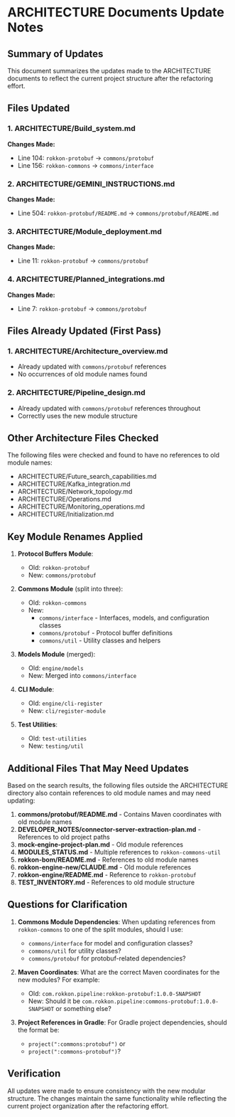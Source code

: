 # ARCHITECTURE Documents Update Notes

## Summary of Updates

This document summarizes the updates made to the ARCHITECTURE documents to reflect the current project structure after the refactoring effort.

## Files Updated

### 1. ARCHITECTURE/Build_system.md
**Changes Made:**
- Line 104: `rokkon-protobuf` → `commons/protobuf`
- Line 156: `rokkon-commons` → `commons/interface`

### 2. ARCHITECTURE/GEMINI_INSTRUCTIONS.md
**Changes Made:**
- Line 504: `rokkon-protobuf/README.md` → `commons/protobuf/README.md`

### 3. ARCHITECTURE/Module_deployment.md
**Changes Made:**
- Line 11: `rokkon-protobuf` → `commons/protobuf`

### 4. ARCHITECTURE/Planned_integrations.md
**Changes Made:**
- Line 7: `rokkon-protobuf` → `commons/protobuf`

## Files Already Updated (First Pass)

### 1. ARCHITECTURE/Architecture_overview.md
- Already updated with `commons/protobuf` references
- No occurrences of old module names found

### 2. ARCHITECTURE/Pipeline_design.md
- Already updated with `commons/protobuf` references throughout
- Correctly uses the new module structure

## Other Architecture Files Checked

The following files were checked and found to have no references to old module names:
- ARCHITECTURE/Future_search_capabilities.md
- ARCHITECTURE/Kafka_integration.md
- ARCHITECTURE/Network_topology.md
- ARCHITECTURE/Operations.md
- ARCHITECTURE/Monitoring_operations.md
- ARCHITECTURE/Initialization.md

## Key Module Renames Applied

1. **Protocol Buffers Module**:
   - Old: `rokkon-protobuf`
   - New: `commons/protobuf`

2. **Commons Module** (split into three):
   - Old: `rokkon-commons`
   - New: 
     - `commons/interface` - Interfaces, models, and configuration classes
     - `commons/protobuf` - Protocol buffer definitions
     - `commons/util` - Utility classes and helpers

3. **Models Module** (merged):
   - Old: `engine/models`
   - New: Merged into `commons/interface`

4. **CLI Module**:
   - Old: `engine/cli-register`
   - New: `cli/register-module`

5. **Test Utilities**:
   - Old: `test-utilities`
   - New: `testing/util`

## Additional Files That May Need Updates

Based on the search results, the following files outside the ARCHITECTURE directory also contain references to old module names and may need updating:

1. **commons/protobuf/README.md** - Contains Maven coordinates with old module names
2. **DEVELOPER_NOTES/connector-server-extraction-plan.md** - References to old project paths
3. **mock-engine-project-plan.md** - Old module references
4. **MODULES_STATUS.md** - Multiple references to `rokkon-commons-util`
5. **rokkon-bom/README.md** - References to old module names
6. **rokkon-engine-new/CLAUDE.md** - Old module references
7. **rokkon-engine/README.md** - Reference to `rokkon-protobuf`
8. **TEST_INVENTORY.md** - References to old module structure

## Questions for Clarification

1. **Commons Module Dependencies**: When updating references from `rokkon-commons` to one of the split modules, should I use:
   - `commons/interface` for model and configuration classes?
   - `commons/util` for utility classes?
   - `commons/protobuf` for protobuf-related dependencies?

2. **Maven Coordinates**: What are the correct Maven coordinates for the new modules? For example:
   - Old: `com.rokkon.pipeline:rokkon-protobuf:1.0.0-SNAPSHOT`
   - New: Should it be `com.rokkon.pipeline:commons-protobuf:1.0.0-SNAPSHOT` or something else?

3. **Project References in Gradle**: For Gradle project dependencies, should the format be:
   - `project(":commons:protobuf")` or
   - `project(":commons-protobuf")`?

## Verification

All updates were made to ensure consistency with the new modular structure. The changes maintain the same functionality while reflecting the current project organization after the refactoring effort.